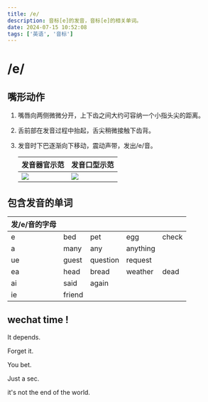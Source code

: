 ```yaml
---
title: /e/
description: 音标[e]的发音，音标[e]的相关单词。
date: 2024-07-15 10:52:08
tags: ['英语', '音标']
---
```


# /e/

## 嘴形动作

1. 嘴唇向两侧微微分开，上下齿之间大约可容纳一个小指头尖的距离。
2. 舌前部在发音过程中抬起，舌尖稍微接触下齿背。
3. 发音时下巴逐渐向下移动，震动声带，发出/e/音。

   | 发音器官示范 | 发音口型示范 |
   | --- | --- |
   | ![](https://upic.fassr.com/uPic/2024-07-15/10:55:35-7ZLCNE_e-1.gif) | ![](https://upic.fassr.com/uPic/2024-07-15/10:56:31-P52P00_e.gif) |

## 包含发音的单词
| 发/e/音的字母 |  |  |  |  |
| --- | --- | --- | --- | --- |
| e | bed | pet | egg | check |
| a | many | any | anything |  |
| ue | guest | question | request |  |
| ea | head | bread | weather | dead |
| ai | said | again |  |  |
| ie | friend |  |  |  |

## wechat time !
It depends.

Forget it.

You bet.

Just a sec.

it's not the end of the world.

